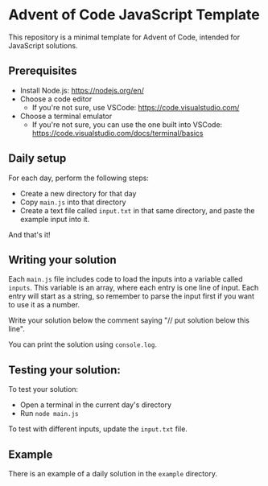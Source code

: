 # Advent of Code JavaScript Template

This repository is a minimal template for Advent of Code, intended for JavaScript solutions.

## Prerequisites

* Install Node.js: https://nodejs.org/en/
* Choose a code editor
  * If you're not sure, use VSCode: https://code.visualstudio.com/
* Choose a terminal emulator
  * If you're not sure, you can use the one built into VSCode: https://code.visualstudio.com/docs/terminal/basics

## Daily setup

For each day, perform the following steps:

* Create a new directory for that day
* Copy `main.js` into that directory
* Create a text file called `input.txt` in that same directory, and paste the example input into it.

And that's it!

## Writing your solution

Each `main.js` file includes code to load the inputs into a variable called `inputs`. This variable is an array, where each entry is one line of input. Each entry will start as a string, so remember to parse the input first if you want to use it as a number.

Write your solution below the comment saying "// put solution below this line".

You can print the solution using `console.log`.

## Testing your solution:

To test your solution:
* Open a terminal in the current day's directory
* Run `node main.js`

To test with different inputs, update the `input.txt` file.

## Example

There is an example of a daily solution in the `example` directory.
